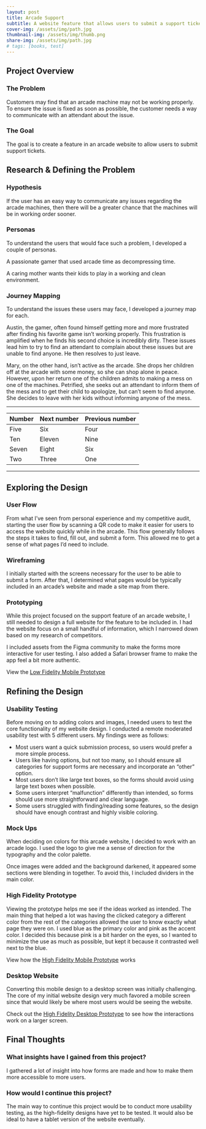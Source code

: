 ```yaml
---
layout: post
title: Arcade Support
subtitle: A website feature that allows users to submit a support ticket regarding any problems found at the arcade.
cover-img: /assets/img/path.jpg
thumbnail-img: /assets/img/thumb.png
share-img: /assets/img/path.jpg
# tags: [books, test]
---
```


## Project Overview

### The Problem
Customers may find that an arcade machine may not be working properly. To ensure the issue is fixed as soon as possible, the customer needs a way to communicate with an attendant about the issue.

### The Goal
The goal is to create a feature in an arcade website to allow users to submit support tickets.

## Research & Defining the Problem

### Hypothesis
If the user has an easy way to communicate any issues regarding the arcade machines, then there will be a greater chance that the machines will be in working order sooner.

### Personas
To understand the users that would face such a problem, I developed a couple of personas.

A passionate gamer that used arcade time as decompressing time.

A caring mother wants their kids to play in a working and clean environment.

### Journey Mapping

To understand the issues these users may face, I developed a journey map for each.

Austin, the gamer, often found himself getting more and more frustrated after finding his favorite game isn’t working properly. This frustration is amplified when he finds his second choice is incredibly dirty. These issues lead him to try to find an attendant to complain about these issues but are unable to find anyone. He then resolves to just leave.

Mary, on the other hand, isn’t active as the arcade. She drops her children off at the arcade with some money, so she can shop alone in peace. However, upon her return one of the children admits to making a mess on one of the machines. Petrified, she seeks out an attendant to inform them of the mess and to get their child to apologize, but can’t seem to find anyone. She decides to leave with her kids without informing anyone of the mess.

----
| Number | Next number | Previous number |
| :------ |:--- | :--- |
| Five | Six | Four |
| Ten | Eleven | Nine |
| Seven | Eight | Six |
| Two | Three | One |
---

## Exploring the Design

### User Flow
From what I’ve seen from personal experience and my competitive audit, starting the user flow by scanning a QR code to make it easier for users to access the website quickly while in the arcade. This flow generally follows the steps it takes to find, fill out, and submit a form. This allowed me to get a sense of what pages I’d need to include.

### Wireframing
I initially started with the screens necessary for the user to be able to submit a form. After that, I determined what pages would be typically included in an arcade’s website and made a site map from there.

### Prototyping
While this project focused on the support feature of an arcade website, I still needed to design a full website for the feature to be included in. I had the website focus on a small handful of information, which I narrowed down based on my research of competitors.

I included assets from the Figma community to make the forms more interactive for user testing. I also added a Safari browser frame to make the app feel a bit more authentic.

View the [Low Fidelity Mobile Prototype](https://www.figma.com/proto/0l6ep0JM4RmVudx2TM3vyr/Arcade-Support?node-id=24-112&page-id=0%3A1&scaling=scale-down&starting-point-node-id=25%3A160&viewport=354%2C561%2C0.11)

## Refining the Design

### Usability Testing
Before moving on to adding colors and images, I needed users to test the core functionality of my website design. I conducted a remote moderated usability test with 5 different users. My findings were as follows:
* Most users want a quick submission process, so users would prefer a more simple process.
* Users like having options, but not too many, so I should ensure all categories for support forms are necessary and incorporate an “other” option.
* Most users don’t like large text boxes, so the forms should avoid using large text boxes when possible.
* Some users interpret “malfunction” differently than intended, so forms should use more straightforward and clear language.
* Some users struggled with finding/reading some features, so the design should have enough contrast and highly visible coloring.

### Mock Ups
When deciding on colors for this arcade website, I decided to work with an arcade logo. I used the logo to give me a sense of direction for the typography and the color palette. 

Once images were added and the background darkened, it appeared some sections were blending in together. To avoid this, I included dividers in the main color. 

### High Fidelity Prototype
Viewing the prototype helps me see if the ideas worked as intended. The main thing that helped a lot was having the clicked category a different color from the rest of the categories allowed the user to know exactly what page they were on. I used blue as the primary color and pink as the accent color. I decided this because pink is a bit harder on the eyes, so I wanted to minimize the use as much as possible, but kept it because it contrasted well next to the blue.

View how the [High Fidelity Mobile Prototype](https://www.figma.com/proto/0l6ep0JM4RmVudx2TM3vyr/Arcade-Support?node-id=162-1834&page-id=162%3A1807&scaling=scale-down&starting-point-node-id=162%3A1808&viewport=577%2C591%2C0.16) works

### Desktop Website
Converting this mobile design to a desktop screen was initially challenging. The core of my initial website design very much favored a mobile screen since that would likely be where most users would be seeing the website.

Check out the [High Fidelity Desktop Prototype](https://www.figma.com/proto/0l6ep0JM4RmVudx2TM3vyr/Arcade-Support?node-id=667-5037&page-id=667%3A4980&scaling=contain&starting-point-node-id=667%3A4981&viewport=954%2C658%2C0.21) to see how the interactions work on a larger screen.

## Final Thoughts

### What insights have I gained from this project?
I gathered a lot of insight into how forms are made and how to make them more accessible to more users.

### How would I continue this project?
The main way to continue this project would be to conduct more usability testing, as the high-fidelity designs have yet to be tested. It would also be ideal to have a tablet version of the website eventually.